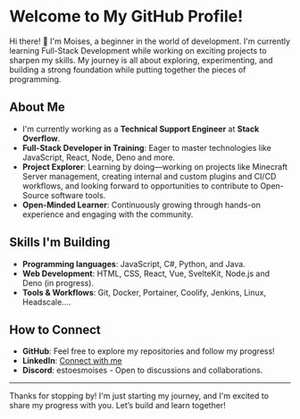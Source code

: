 # Welcome to My GitHub Profile!

Hi there! 👋 I'm Moises, a beginner in the world of development. I'm currently learning Full-Stack Development while working on exciting projects to sharpen my skills. My journey is all about exploring, experimenting, and building a strong foundation while putting together the pieces of programming.

## About Me

-  I'm currently working as a **Technical Support Engineer** at **Stack Overflow**. 
- **Full-Stack Developer in Training**: Eager to master technologies like JavaScript, React, Node, Deno and more.
- **Project Explorer**: Learning by doing—working on projects like Minecraft Server management, creating internal and custom plugins and CI/CD workflows, and looking forward to opportunities to contribute to Open-Source software tools.
- **Open-Minded Learner**: Continuously growing through hands-on experience and engaging with the community.

## Skills I'm Building

- **Programming languages**: JavaScript, C#, Python, and Java.
- **Web Development**: HTML, CSS, React, Vue, SvelteKit, Node.js and Deno (in progress).
- **Tools & Workflows**: Git, Docker, Portainer, Coolify, Jenkins, Linux, Headscale....

## How to Connect

- **GitHub**: Feel free to explore my repositories and follow my progress!
- **LinkedIn**: [Connect with me](https://www.linkedin.com/in/moisesiperez/)
- **Discord**: estoesmoises - Open to discussions and collaborations. 

---

Thanks for stopping by! I'm just starting my journey, and I'm excited to share my progress with you. Let’s build and learn together!
